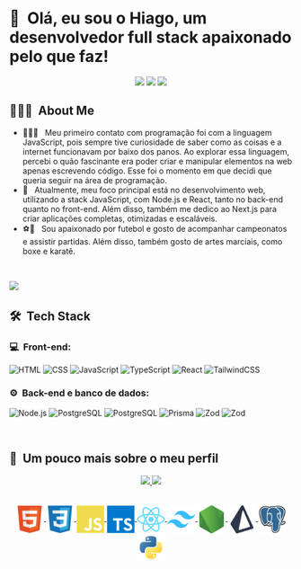 <h1>👋 &nbsp;Olá, eu sou o Hiago, um desenvolvedor full stack apaixonado pelo que faz!</h1>
<p align="center">
<a href="https://www.instagram.com/hiagosilva.me?igsh=MXhxbHZkOWtwZXJ1aw=="><img src="https://img.shields.io/badge/-@hiagosilva.me_-E4405F?style=flat-square&logo=Instagram&logoColor=white"/></a>
<!-- <a href="https://dicasparadevs.com.br"><img src="https://img.shields.io/badge/-dicasparadevs.com.br-3423A6?style=flat-square&logo=Google-Chrome&logoColor=white"/></a> -->
<a href="https://www.linkedin.com/in/felipe-rocha-034871172"><img src="https://img.shields.io/badge/-Hiago%20Silva%20Anjos-0077B5?style=flat-square&logo=Linkedin&logoColor=white"/></a>
<a href="mailto:hiagodeveloper8@gmail.com"><img src="https://img.shields.io/badge/-hiagodeveloper8@gmail.com-D14836?style=flat-square&logo=Gmail&logoColor=white"/></a>

</p>

<h2> 👨🏻‍💻 &nbsp;About Me </h2>

- 👨🏻‍💻 &nbsp; Meu primeiro contato com programação foi com a linguagem JavaScript, pois sempre tive curiosidade de saber como as coisas e a internet funcionavam por baixo dos panos. Ao explorar essa linguagem, percebi o quão fascinante era poder criar e manipular elementos na web apenas escrevendo código. Esse foi o momento em que decidi que queria seguir na área de programação.
- 🚀 &nbsp; Atualmente, meu foco principal está no desenvolvimento web, utilizando a stack JavaScript, com Node.js e React, tanto no back-end quanto no front-end. Além disso, também me dedico ao Next.js para criar aplicações completas, otimizadas e escaláveis.
- ⚽🥋 &nbsp; Sou apaixonado por futebol e gosto de acompanhar campeonatos e assistir partidas. Além disso, também gosto de artes marciais, como boxe e karatê.

<br>
<p><a href="https://www.linkedin.com/in/hiago-silva-119711224/" target="_blank"><img src="https://img.shields.io/badge/-LinkedIn-%230077B5?style=for-the-badge&logo=linkedin&logoColor=white" target="_blank"></a> 
</p>

<h2> 🛠 &nbsp;Tech Stack</h2>
<h3>💻 &nbsp;Front-end:</h3>

![HTML](https://img.shields.io/badge/-HTML-333333?style=flat&logo=HTML5)
![CSS](https://img.shields.io/badge/-CSS-333333?style=flat&logo=CSS3&logoColor=1572B6)
![JavaScript](https://img.shields.io/badge/-JavaScript-333333?style=flat&logo=javascript)
![TypeScript](https://img.shields.io/badge/-TypeScript-333333?style=flat&logo=typescript&logoColor=2D79C7)
![React](https://img.shields.io/badge/-React-333333?style=flat&logo=react)
![TailwindCSS](https://img.shields.io/badge/-TailwindCSS-333333?style=flat&logo=tailwind-css)

<h3>⚙️ &nbsp;Back-end e banco de dados:</h3>

![Node.js](https://img.shields.io/badge/-Node.js-333333?style=flat&logo=node.js)
![PostgreSQL](https://img.shields.io/badge/-PostgreSQL-333333?style=flat&logo=postgresql)
![PostgreSQL](https://img.shields.io/badge/-docker-333333?style=flat&logo=docker)
![Prisma](https://img.shields.io/badge/-prisma-333333?style=flat&logo=prisma)
![Zod](https://img.shields.io/badge/-zod-333333?style=flat&logo=zod)
![Zod](https://img.shields.io/badge/-jest-333333?style=flat&logo=jest)

</div>

<br>

<h2>🚀 &nbsp;Um pouco mais sobre o meu perfil</h2>

<div align="center">
  <a href="https://github.com/HiagoSilvaAnjos">
  <img height="150em" src="https://github-readme-stats.vercel.app/api?username=HiagoSilvaAnjos&show_icons=true&theme=algolia&include_all_commits=true&count_private=true"/>
  <img height="150em" src="https://github-readme-stats.vercel.app/api/top-langs/?username=HiagoSilvaAnjos&layout=compact&langs_count=7&theme=algolia"/>
</div>

<br/>

<div align="center" style="display: inline_block"><br>
  <img align="center" alt="Hiago-HTML" height="50" width="50" src="https://raw.githubusercontent.com/devicons/devicon/master/icons/html5/html5-original.svg">
  <img align="center" alt="Hiago-CSS" height="50" width="50" src="https://raw.githubusercontent.com/devicons/devicon/master/icons/css3/css3-original.svg">
  <img align="center" alt="Hiago-Js" height="50" width="50" src="https://raw.githubusercontent.com/devicons/devicon/master/icons/javascript/javascript-plain.svg">
  <img align="center" alt="Hiago-Js" height="50" width="50" src="https://raw.githubusercontent.com/devicons/devicon/master/icons/typescript/typescript-plain.svg">
  <img align="center" alt="Hiago-Js" height="50" width="50" src="https://raw.githubusercontent.com/devicons/devicon/master/icons/react/react-original.svg">
  <img align="center" alt="Hiago-Js" height="50" width="50" src="https://raw.githubusercontent.com/devicons/devicon/master/icons/tailwindcss/tailwindcss-original.svg">
  <img align="center" alt="Hiago-Js" height="50" width="50" src="https://raw.githubusercontent.com/devicons/devicon/master/icons/nodejs/nodejs-original.svg">
  <img align="center" alt="Hiago-Js" height="50" width="50" src="https://raw.githubusercontent.com/devicons/devicon/master/icons/prisma/prisma-original.svg">
  <img align="center" alt="PostgreSQL" height="50" width="50" src="https://raw.githubusercontent.com/devicons/devicon/master/icons/postgresql/postgresql-original.svg">
  <img align="center" alt="Hiago-Js" height="50" width="50" src="https://raw.githubusercontent.com/devicons/devicon/master/icons/python/python-original.svg">
</div>

